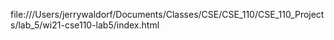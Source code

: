 file:///Users/jerrywaldorf/Documents/Classes/CSE/CSE_110/CSE_110_Projects/lab_5/wi21-cse110-lab5/index.html
